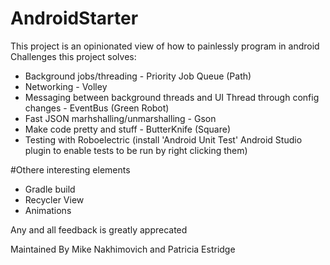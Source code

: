 AndroidStarter
==============

This project is an opinionated view of how to painlessly program in android
Challenges this project solves:
*  Background jobs/threading - Priority Job Queue (Path)
*  Networking - Volley
*  Messaging between background threads and UI Thread through config changes - EventBus (Green Robot)
*  Fast JSON marhshalling/unmarshalling - Gson
*  Make code pretty and stuff - ButterKnife (Square)
*  Testing with Roboelectric (install 'Android Unit Test' Android Studio plugin to enable tests to be run by right clicking them)

#Othere interesting elements
* Gradle build
* Recycler View
* Animations




Any and all feedback is greatly apprecated


Maintained By Mike Nakhimovich and Patricia Estridge
